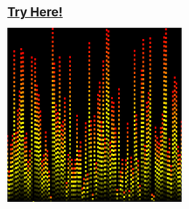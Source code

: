 # [Try Here!](https://academy.cs.cmu.edu/sharing/seaGreenGiraffe3616)
![](cs-academy-canvas.png "Preview Image")
